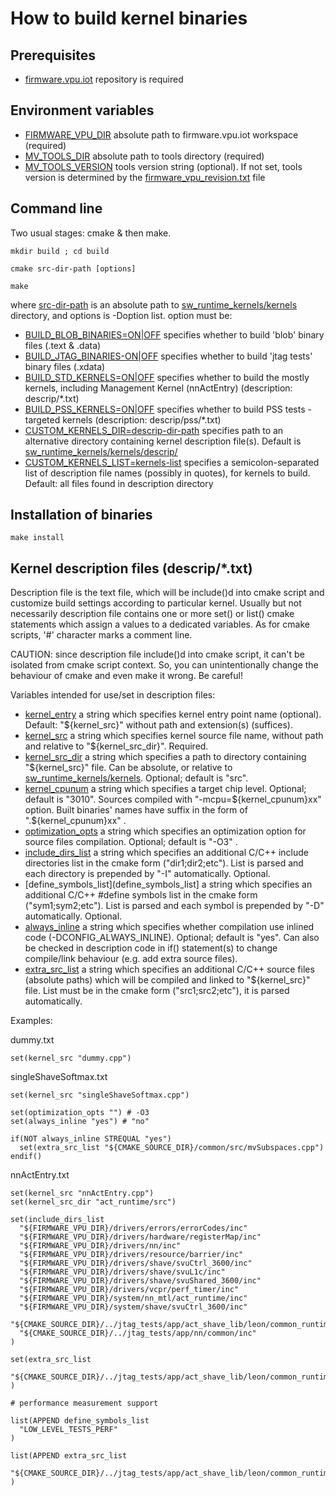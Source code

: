 # How to build kernel binaries

## Prerequisites

- [firmware.vpu.iot](https://github.com/intel-innersource/firmware.vpu.iot) repository is required

## Environment variables

- [FIRMWARE_VPU_DIR](FIRMWARE_VPU_DIR)
  absolute path to firmware.vpu.iot workspace (required)
- [MV_TOOLS_DIR](MV_TOOLS_DIR)
  absolute path to tools directory (required)
- [MV_TOOLS_VERSION](MV_TOOLS_VERSION)
  tools version string (optional). If not set, tools version is determined by the [firmware_vpu_revision.txt](firmware_vpu_revision.txt) file

## Command line

Two usual stages: cmake & then make.

```
mkdir build ; cd build

cmake src-dir-path [options]

make
```

where [src-dir-path](src-dir-path) is an absolute path to [sw_runtime_kernels/kernels](sw_runtime_kernels/kernels) directory, and options is -Doption list.
option must be:

- [BUILD_BLOB_BINARIES=ON|OFF](BUILD_BLOB_BINARIES=ON|OFF)
  specifies whether to build 'blob' binary files (.text & .data)
- [BUILD_JTAG_BINARIES-ON|OFF](BUILD_JTAG_BINARIES-ON|OFF)
  specifies whether to build 'jtag tests' binary files (.xdata)
- [BUILD_STD_KERNELS=ON|OFF](BUILD_STD_KERNELS=ON|OFF)
  specifies whether to build the mostly kernels, including Management Kernel (nnActEntry) (description: descrip/*.txt)
- [BUILD_PSS_KERNELS=ON|OFF](BUILD_PSS_KERNELS=ON|OFF)
  specifies whether to build PSS tests - targeted kernels (description: descrip/pss/*.txt)
- [CUSTOM_KERNELS_DIR=descrip-dir-path](CUSTOM_KERNELS_DIR=descrip-dir-path)
  specifies path to an alternative directory containing kernel description file(s). Default is [sw_runtime_kernels/kernels/descrip/](sw_runtime_kernels/kernels/descrip/)
- [CUSTOM_KERNELS_LIST=kernels-list](CUSTOM_KERNELS_LIST=kernels-list)
  specifies a semicolon-separated list of description file names (possibly in quotes), for kernels to build. Default: all files found in description directory

## Installation of binaries

```
make install
```

## Kernel description files (descrip/*.txt)

Description file is the text file, which will be include()d into cmake script and customize build settings according to particular kernel.
Usually but not necessarily description file contains one or more set() or list() cmake statements which assign a values to a dedicated variables.
As for cmake scripts, '#' character marks a comment line.

CAUTION: since description file include()d into cmake script, it can't be isolated from cmake script context.
So, you can unintentionally change the behaviour of cmake and even make it wrong. Be careful!

Variables intended for use/set in description files:

- [kernel_entry](kernel_entry)
  a string which specifies kernel entry point name (optional). Default: "${kernel_src}" without path and extension(s) (suffices).
- [kernel_src](kernel_src)
  a string which specifies kernel source file name, without path and relative to "${kernel_src_dir}". Required.
- [kernel_src_dir](kernel_src_dir)
  a string which specifies a path to directory containing "${kernel_src}" file.
  Can be absolute, or relative to [sw_runtime_kernels/kernels](sw_runtime_kernels/kernels). Optional; default is "src".
- [kernel_cpunum](kernel_cpunum)
  a string which specifies a target chip level. Optional; default is "3010".
  Sources compiled with "-mcpu=${kernel_cpunum}xx" option.
  Built binaries' names have suffix in the form of ".${kernel_cpunum}xx" .
- [optimization_opts](optimization_opts)
  a string which specifies an optimization option for source files compilation. Optional; default is "-O3" .
- [include_dirs_list](include_dirs_list)
  a string which specifies an additional C/C++ include directories list in the cmake form ("dir1;dir2;etc").
  List is parsed and each directory is prepended by "-I" automatically. Optional.
- [define_symbols_list](define_symbols_list]
  a string which specifies an additional C/C++ #define symbols list in the cmake form ("sym1;sym2;etc").
  List is parsed and each symbol is prepended by "-D" automatically. Optional.
- [always_inline](always_inline)
  a string which specifies whether compilation use inlined code (-DCONFIG_ALWAYS_INLINE). Optional; default is "yes".
  Can also be checked in description code in if() statement(s) to change compile/link behaviour (e.g. add extra source files).
- [extra_src_list](extra_src_list)
  a string which specifies an additional C/C++ source files (absolute paths) which will be compiled and linked to "${kernel_src}" file.
  List must be in the cmake form ("src1;src2;etc"), it is parsed automatically.

Examples:

dummy.txt

```
set(kernel_src "dummy.cpp")
```

singleShaveSoftmax.txt

```
set(kernel_src "singleShaveSoftmax.cpp")

set(optimization_opts "") # -O3
set(always_inline "yes") # "no"

if(NOT always_inline STREQUAL "yes")
  set(extra_src_list "${CMAKE_SOURCE_DIR}/common/src/mvSubspaces.cpp")
endif()
```

nnActEntry.txt

```
set(kernel_src "nnActEntry.cpp")
set(kernel_src_dir "act_runtime/src")

set(include_dirs_list
  "${FIRMWARE_VPU_DIR}/drivers/errors/errorCodes/inc"
  "${FIRMWARE_VPU_DIR}/drivers/hardware/registerMap/inc"
  "${FIRMWARE_VPU_DIR}/drivers/nn/inc"
  "${FIRMWARE_VPU_DIR}/drivers/resource/barrier/inc"
  "${FIRMWARE_VPU_DIR}/drivers/shave/svuCtrl_3600/inc"
  "${FIRMWARE_VPU_DIR}/drivers/shave/svuL1c/inc"
  "${FIRMWARE_VPU_DIR}/drivers/shave/svuShared_3600/inc"
  "${FIRMWARE_VPU_DIR}/drivers/vcpr/perf_timer/inc"
  "${FIRMWARE_VPU_DIR}/system/nn_mtl/act_runtime/inc"
  "${FIRMWARE_VPU_DIR}/system/shave/svuCtrl_3600/inc"
  "${CMAKE_SOURCE_DIR}/../jtag_tests/app/act_shave_lib/leon/common_runtime/inc"
  "${CMAKE_SOURCE_DIR}/../jtag_tests/app/nn/common/inc"
)

set(extra_src_list
  "${CMAKE_SOURCE_DIR}/../jtag_tests/app/act_shave_lib/leon/common_runtime/src/nn_fifo_manager.cpp"
)

# performance measurement support

list(APPEND define_symbols_list
  "LOW_LEVEL_TESTS_PERF"
)

list(APPEND extra_src_list
  "${CMAKE_SOURCE_DIR}/../jtag_tests/app/act_shave_lib/leon/common_runtime/src/nn_perf_manager.cpp"
)
```
